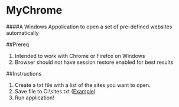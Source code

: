 MyChrome
========

####A Windows Appolication to open a set of pre-defined websites automatically

##Prereq
1. Intended to work with Chrome or Firefox on Windows
2. Browser should not have session restore enabled for best results

##Instructions
1. Create a txt file with a list of the sites you want to open.
2. Save file to C:\sites.txt ([Example](https://github.com/alnjxn/MyChrome/blob/master/sites.txt))
3. Run application!

